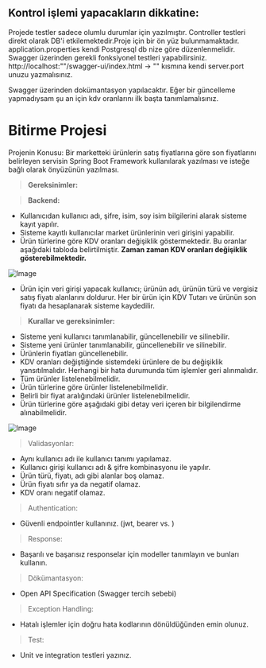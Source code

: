 ## Kontrol işlemi yapacakların dikkatine:
Projede testler sadece olumlu durumlar için yazılmıştır. Controller testleri direkt olarak DB'i etkilemektedir.Proje için bir ön yüz bulunmamaktadır. application.properties kendi Postgresql db nize göre düzenlenmelidir. Swagger üzerinden gerekli fonksiyonel testleri yapabilirsiniz. http://localhost:"<port>"/swagger-ui/index.html -> "<port>" kısmına kendi server.port unuzu yazmalısınız.
  
Swagger üzerinden dokümantasyon yapılacaktır. Eğer bir güncelleme yapmadıysam şu an için kdv oranlarını ilk başta tanımlamalısınız.







# Bitirme Projesi

Projenin Konusu:
Bir marketteki ürünlerin satış fiyatlarına göre son fiyatlarını belirleyen servisin Spring Boot Framework
kullanılarak yazılması ve isteğe bağlı olarak önyüzünün yazılması.

> **Gereksinimler:**

> **Backend:**

- Kullanıcıdan kullanıcı adı, şifre, isim, soy isim bilgilerini alarak sisteme kayıt yapılır.
- Sisteme kayıtlı kullanıcılar market ürünlerinin veri girişini yapabilir.
- Ürün türlerine göre KDV oranları değişiklik göstermektedir. Bu oranlar aşağıdaki tabloda
belirtilmiştir. __**Zaman zaman KDV oranları değişiklik gösterebilmektedir.**__

![Image](https://www.linkpicture.com/q/Untitled_395.png)


- Ürün için veri girişi yapacak kullanıcı; ürünün adı, ürünün türü ve vergisiz satış fiyatı alanlarını
doldurur. Her bir ürün için KDV Tutarı ve ürünün son fiyatı da hesaplanarak sisteme kaydedilir.
> **Kurallar ve gereksinimler:**
- Sisteme yeni kullanıcı tanımlanabilir, güncellenebilir ve silinebilir.
- Sisteme yeni ürünler tanımlanabilir, güncellenebilir ve silinebilir.
- Ürünlerin fiyatları güncellenebilir.
- KDV oranları değiştiğinde sistemdeki ürünlere de bu değişiklik yansıtılmalıdır. Herhangi bir hata
durumunda tüm işlemler geri alınmalıdır.
- Tüm ürünler listelenebilmelidir.
- Ürün türlerine göre ürünler listelenebilmelidir.
- Belirli bir fiyat aralığındaki ürünler listelenebilmelidir.
- Ürün türlerine göre aşağıdaki gibi detay veri içeren bir bilgilendirme alınabilmelidir.

![Image](https://www.linkpicture.com/q/22_57.png)

> Validasyonlar:
- Aynı kullanıcı adı ile kullanıcı tanımı yapılamaz.
- Kullanıcı girişi kullanıcı adı & şifre kombinasyonu ile yapılır.
- Ürün türü, fiyatı, adı gibi alanlar boş olamaz.
- Ürün fiyatı sıfır ya da negatif olamaz.
- KDV oranı negatif olamaz.
> Authentication:
- Güvenli endpointler kullanınız. (jwt, bearer vs. )
> Response:
- Başarılı ve başarısız responselar için modeller tanımlayın ve bunları kullanın.
> Dökümantasyon:
- Open API Specification (Swagger tercih sebebi)
> Exception Handling:
- Hatalı işlemler için doğru hata kodlarının dönüldüğünden emin olunuz.
> Test:
- Unit ve integration testleri yazınız. 
